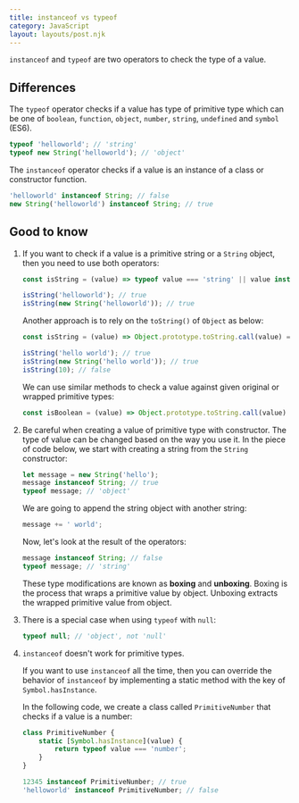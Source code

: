 ```yaml
---
title: instanceof vs typeof
category: JavaScript
layout: layouts/post.njk
---
```


`instanceof` and `typeof` are two operators to check the type of a value.

## Differences

The `typeof` operator checks if a value has type of primitive type which can be one of `boolean`, `function`, `object`, `number`, `string`, `undefined` and `symbol` (ES6).

```js
typeof 'helloworld'; // 'string'
typeof new String('helloworld'); // 'object'
```

The `instanceof` operator checks if a value is an instance of a class or constructor function.

```js
'helloworld' instanceof String; // false
new String('helloworld') instanceof String; // true
```

## Good to know

1. If you want to check if a value is a primitive string or a `String` object, then you need to use both operators:

    ```js
    const isString = (value) => typeof value === 'string' || value instanceof String;

    isString('helloworld'); // true
    isString(new String('helloworld')); // true
    ```

    Another approach is to rely on the `toString()` of `Object` as below:

    ```js
    const isString = (value) => Object.prototype.toString.call(value) === '[object String]';

    isString('hello world'); // true
    isString(new String('hello world')); // true
    isString(10); // false
    ```

    We can use similar methods to check a value against given original or wrapped primitive types:

    ```js
    const isBoolean = (value) => Object.prototype.toString.call(value) === '[object Boolean]';
    ```

2. Be careful when creating a value of primitive type with constructor. The type of value can be changed based on the way you use it.
   In the piece of code below, we start with creating a string from the `String` constructor:

    ```js
    let message = new String('hello');
    message instanceof String; // true
    typeof message; // 'object'
    ```

    We are going to append the string object with another string:

    ```js
    message += ' world';
    ```

    Now, let's look at the result of the operators:

    ```js
    message instanceof String; // false
    typeof message; // 'string'
    ```

    These type modifications are known as **boxing** and **unboxing**. Boxing is the process that wraps a primitive value by object.
    Unboxing extracts the wrapped primitive value from object.

3. There is a special case when using `typeof` with `null`:

    ```js
    typeof null; // 'object', not 'null'
    ```

4. `instanceof` doesn't work for primitive types.

    If you want to use `instanceof` all the time, then you can override the behavior of `instanceof` by implementing a static method with the key of `Symbol.hasInstance`.

    In the following code, we create a class called `PrimitiveNumber` that checks if a value is a number:

    ```js
    class PrimitiveNumber {
        static [Symbol.hasInstance](value) {
            return typeof value === 'number';
        }
    }

    12345 instanceof PrimitiveNumber; // true
    'helloworld' instanceof PrimitiveNumber; // false
    ```
